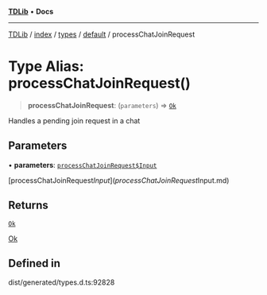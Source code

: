 [**TDLib**](../../../../../../README.md) • **Docs**

***

[TDLib](../../../../../../modules.md) / [index](../../../../../README.md) / [types](../../../README.md) / [default](../README.md) / processChatJoinRequest

# Type Alias: processChatJoinRequest()

> **processChatJoinRequest**: (`parameters`) => [`Ok`](Ok-1.md)

Handles a pending join request in a chat

## Parameters

• **parameters**: [`processChatJoinRequest$Input`](processChatJoinRequest$Input.md)

[processChatJoinRequest$Input](processChatJoinRequest$Input.md)

## Returns

[`Ok`](Ok-1.md)

[Ok](Ok-1.md)

## Defined in

dist/generated/types.d.ts:92828
